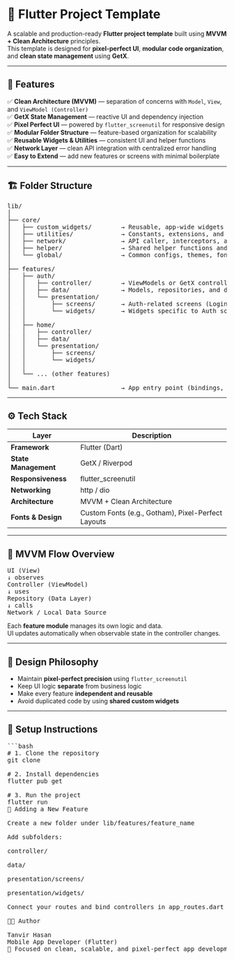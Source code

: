 # 🧩 Flutter Project Template

A scalable and production-ready **Flutter project template** built using **MVVM + Clean Architecture** principles.  
This template is designed for **pixel-perfect UI**, **modular code organization**, and **clean state management** using **GetX**.

---

## 🚀 Features

✅ **Clean Architecture (MVVM)** — separation of concerns with `Model`, `View`, and `ViewModel (Controller)`  
✅ **GetX State Management** — reactive UI and dependency injection  
✅ **Pixel Perfect UI** — powered by `flutter_screenutil` for responsive design  
✅ **Modular Folder Structure** — feature-based organization for scalability  
✅ **Reusable Widgets & Utilities** — consistent UI and helper functions  
✅ **Network Layer** — clean API integration with centralized error handling  
✅ **Easy to Extend** — add new features or screens with minimal boilerplate  

---

## 🏗️ Folder Structure

<pre>
lib/
│
├── core/
│   ├── custom_widgets/        → Reusable, app-wide widgets (buttons, inputs, etc.)
│   ├── utilities/             → Constants, extensions, and utility classes
│   ├── network/               → API caller, interceptors, and error handlers
│   ├── helper/                → Shared helper functions and mixins
│   └── global/                → Common configs, themes, fonts, and colors
│
├── features/
│   ├── auth/
│   │   ├── controller/        → ViewModels or GetX controllers for Auth
│   │   ├── data/              → Models, repositories, and data sources
│   │   └── presentation/
│   │       ├── screens/       → Auth-related screens (Login, Register, etc.)
│   │       └── widgets/       → Widgets specific to Auth screens
│   │
│   ├── home/
│   │   ├── controller/
│   │   ├── data/
│   │   └── presentation/
│   │       ├── screens/
│   │       └── widgets/
│   │
│   └── ... (other features)
│
└── main.dart                  → App entry point (bindings, routes, themes)
</pre>

---

## ⚙️ Tech Stack

| Layer | Description |
|-------|--------------|
| **Framework** | Flutter (Dart) |
| **State Management** | GetX / Riverpod| 
| **Responsiveness** | flutter_screenutil |
| **Networking** | http / dio |
| **Architecture** | MVVM + Clean Architecture |
| **Fonts & Design** | Custom Fonts (e.g., Gotham), Pixel-Perfect Layouts |

---

## 🧠 MVVM Flow Overview
<pre>
UI (View)
↓ observes
Controller (ViewModel)
↓ uses
Repository (Data Layer)
↓ calls
Network / Local Data Source
</pre>

Each **feature module** manages its own logic and data.  
UI updates automatically when observable state in the controller changes.

---

## 💎 Design Philosophy

- Maintain **pixel-perfect precision** using `flutter_screenutil`  
- Keep UI logic **separate** from business logic  
- Make every feature **independent and reusable**  
- Avoid duplicated code by using **shared custom widgets**

---

## 🧰 Setup Instructions

<pre>
```bash
# 1. Clone the repository
git clone <your-repo-url>

# 2. Install dependencies
flutter pub get

# 3. Run the project
flutter run
📁 Adding a New Feature

Create a new folder under lib/features/feature_name

Add subfolders:

controller/

data/

presentation/screens/

presentation/widgets/

Connect your routes and bind controllers in app_routes.dart and app_bindings.dart

🧑‍💻 Author

Tanvir Hasan
Mobile App Developer (Flutter)
📱 Focused on clean, scalable, and pixel-perfect app development


 </pre>

